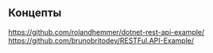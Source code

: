 ## Концепты
https://github.com/rolandhemmer/dotnet-rest-api-example/
https://github.com/brunobritodev/RESTFul.API-Example/
